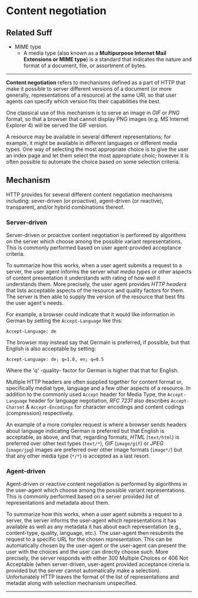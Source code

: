 # Content negotiation

## Related Suff
- MIME type
	- A media type (also known as a **Multipurpose Internet Mail Extensions or MIME type**) is a standard that indicates the nature and format of a document, file, or assortment of bytes.
	
---

**Content negotiation** refers to mechanisms defined as a part of HTTP that make it possible to server different versions of a document (or more generally, representations of a resource) at the same URI, so that user agents can specify which version fits their capabilities the best.

One classical use of this mechanism is to serve an image in *GIF* or *PNG* format, so that a browser that cannot display PNG images (e.g. MS Internet Explorer 4) will be served the GIF version.

A resource may be available in several different representations; for example, it might be available in different languages or different media types. One way of selecting the most appropriate choice is to give the user an index page and let them select the most appropriate choic; however it is often possible to automate the choice based on some selection criteria.

## Mechanism 
HTTP provides for several different content negotiation mechanisms including: sever-driven (or proactive), agent-driven (or reactive), transparent, and/or hybrid combinations thereof.

### Server-driven
Server-driven or proactive content negotiation is performed by algorithms on the server which choose among the possible variant representations. This is commonly performed based on user agent-provided acceptance criteria.

To summarize how this works, when a user agent submits a request to a server, the user agent informs the server what *media types* or other aspects of content presentation it understands with rating of how well it understands them. More precisely, the user agent provides *HTTP headers* that lists acceptable aspects of the resource and quality factors for them. The server is then able to supply the version of the resource that best fits the user agent's needs.

For example, a browser could indicate that it would like information in German by setting the `Accept-Language` like this:

`Accept-Language: de`

The browser may instead say that Germain is preferred, if possible, but that English is also acceptable by setting:

`Accept-Language: de; q=1.0, en; q=0.5`

Where the 'q' -quality- factor for German is higher that that for English.

Multiple HTTP headers are often supplied together for content format or, specifically mediat type, language and a few other aspects of a resource. In addition to the commonly used `Accept` header for Media Type, the `Accept-Language` header for language negotiation, *RFC 7231* also describes `Accept-Charset` & `Accept-Encodings` for character encodings and content codings (compression) respectively.

An example of a more complex request is where a browser sends headers about language indicating German is preferred but that English is acceptable, as above, and that, regarding formats, *HTML* (`text/html`) is preferred over other text types (`text/*`), *GIF* (`image/gif`) or *JPEG* (`image/jpg`) images are preferred over other image formats (`image*/`) but that any other media type (`*/*`) is accepted as a last resort.

### Agent-driven 
Agent-driven or reactive content negotiation is performed by algorithms in the user-agent which choose among the possible variant representations. This is commonly performed based on a server provided list of representations and metadata about them.

To summarize how this works, when a user agent submits a request to a server, the server informs the user-agent which representations it has available as well as any metadata it has about each representation (e.g., content-type, quality, language, etc.). The user-agent then resubmits the request to a specific URL for the chosen representation. This can be automatically chosen by the user-agent or the user-agent can present the user with the choices and the user can directly choose such. More precisely, the server responds with either 300 Multiple Choices or 406 Not Acceptable (when server-driven, user-agent provided acceptance cireria is provided but the server cannot automatically make a selection). Unfortunately HTTP leaves the format of the list of representations and metadat along with selection mechanism unspecified.

---